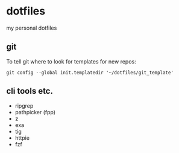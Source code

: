 # dotfiles
my personal dotfiles

## git
To tell git where to look for templates for new repos:

`git config --global init.templatedir '~/dotfiles/git_template'`

## cli tools etc.

* ripgrep
* pathpicker (fpp)
* z
* exa
* tig
* httpie
* fzf
